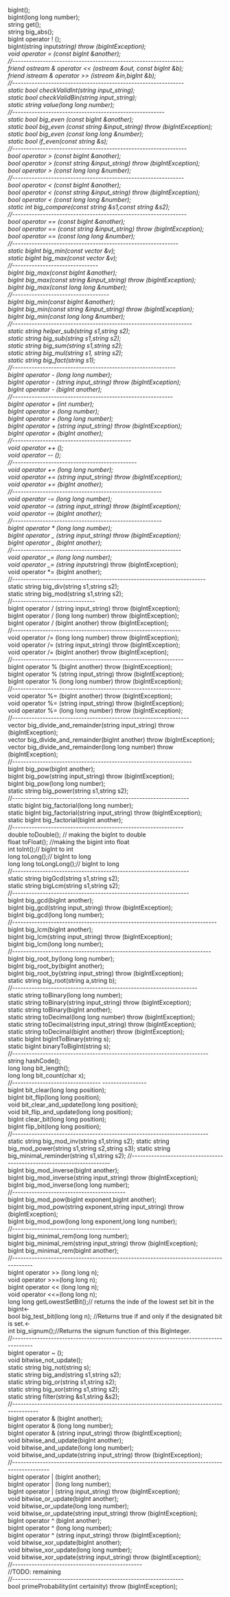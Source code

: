 bigInt();<br />
bigInt(long long number);<br />
string get();<br />
string big_abs();<br />
bigInt operator ! ();<br />
bigInt(string input*string) throw (bigIntException);<br />
void operator = (const bigInt &another);<br />
//--------------------------------------------------------------<br />
friend ostream & operator << (ostream &out, const bigInt &b);<br />
friend istream & operator >> (istream &in,bigInt &b);<br />
//--------------------------------------------------------------<br />
static bool checkValidInt(string input_string);<br />
static bool checkValidBin(string input_string);<br />
static string value(long long number);<br />
//-------------------------------------------------------<br />
static bool big_even (const bigInt &another);<br />
static bool big_even (const string &input_string) throw (bigIntException);<br />
static bool big_even (const long long &number);<br />
static bool if_even(const string &s);<br />
//---------------------------------------------------------------<br />
bool operator > (const bigInt &another);<br />
bool operator > (const string &input_string) throw (bigIntException);<br />
bool operator > (const long long &number);<br />
//--------------------------------------------------------------<br />
bool operator < (const bigInt &another); <br />
bool operator < (const string &input_string) throw (bigIntException);<br />
bool operator < (const long long &number);<br />
static int big_compare(const string &s1,const string &s2);<br />
//---------------------------------------------------------------<br />
bool operator == (const bigInt &another);<br />
bool operator == (const string &input_string) throw (bigIntException);<br />
bool operator == (const long long &number);<br />
//------------------------------------------------------------<br />
static bigInt big_min(const vector<bigInt> &v);<br />
static bigInt big_max(const vector<bigInt> &v);<br />
//-------------------------------<br />
bigInt big_max(const bigInt &another);<br />
bigInt big_max(const string &input_string) throw (bigIntException);<br />
bigInt big_max(const long long &number);<br />
//-----------------------------------<br />
bigInt big_min(const bigInt &another);<br />
bigInt big_min(const string &input_string) throw (bigIntException);<br />
bigInt big_min(const long long &number);<br />
//-----------------------------------------------------------------<br />
static string helper_sub(string s1,string s2);<br />
static string big_sub(string s1,string s2);<br />
static string big_sum(string s1,string s2);<br />
static string big_mul(string s1, string s2);<br />
static string big_fact(string s1);<br />
//-----------------------------------------------------------<br />
bigInt operator - (long long number);<br />
bigInt operator - (string input_string) throw (bigIntException);<br />
bigInt operator - (bigInt another);<br />
//----------------------------------------------------------<br />
bigInt operator + (int number);<br />
bigInt operator + (long number);<br />
bigInt operator + (long long number);<br />
bigInt operator + (string input_string) throw (bigIntException);<br />
bigInt operator + (bigInt another);<br />
//-------------------------------------------<br />
void operator ++ ();<br />
void operator -- ();<br />
//---------------------------------------------<br />
void operator += (long long number);<br />
void operator += (string input_string) throw (bigIntException);<br />
void operator += (bigInt another);<br />
//------------------------------------------------------<br />
void operator -= (long long number);<br />
void operator -= (string input_string) throw (bigIntException);<br />
void operator -= (bigInt another);<br />
//------------------------------------------------------<br />
bigInt operator * (long long number);<br />
bigInt operator _ (string input_string) throw (bigIntException);<br />
bigInt operator _ (bigInt another);<br />
//-------------------------------------------------------------<br />
void operator _= (long long number);<br />
void operator _= (string input*string) throw (bigIntException);<br />
void operator *= (bigInt another);<br />
//----------------------------------------------------------------------<br />
static string big_div(string s1,string s2);<br />
static string big_mod(string s1,string s2);<br />
//------------------------------<br />
bigInt operator / (string input_string) throw (bigIntException);<br />
bigInt operator / (long long number) throw (bigIntException);<br />
bigInt operator / (bigInt another) throw (bigIntException);<br />
//-------------------------------------------------------------<br />
void operator /= (long long number) throw (bigIntException);<br />
void operator /= (string input_string) throw (bigIntException);<br />
void operator /= (bigInt another) throw (bigIntException);<br />
//--------------------------------------------------------------<br />
bigInt operator % (bigInt another) throw (bigIntException);<br />
bigInt operator % (string input_string) throw (bigIntException);<br />
bigInt operator % (long long number) throw (bigIntException);<br />
//-------------------------------------------------------------<br />
void operator %= (bigInt another) throw (bigIntException);<br />
void operator %= (string input_string) throw (bigIntException);<br />
void operator %= (long long number) throw (bigIntException);<br />
//----------------------------------------------------------------<br />
vector<bigInt> big_divide_and_remainder(string input_string) throw (bigIntException);<br />
vector<bigInt> big_divide_and_remainder(bigInt another) throw (bigIntException);<br />
vector<bigInt> big_divide_and_remainder(long long number) throw (bigIntException);<br />
//-----------------------------------------------------------------<br />
bigInt big_pow(bigInt another);<br />
bigInt big_pow(string input_string) throw (bigIntException);<br />
bigInt big_pow(long long number);<br />
static string big_power(string s1,string s2);<br />
//----------------------------------------------------------------<br />
static bigInt big_factorial(long long number);<br />
static bigInt big_factorial(string input_string) throw (bigIntException);<br />
static bigInt big_factorial(bigInt another);<br />
//--------------------------------------------------------------<br />
double toDouble(); // making the bigInt to double<br />
float toFloat(); //making the bigint into float<br />
int toInt();// bigInt to int<br />
long toLong();// bigInt to long<br />
long long toLongLong();// bigInt to long<br />
//----------------------------------------------------------------<br />
static string bigGcd(string s1,string s2);<br />
static string bigLcm(string s1,string s2);<br />
//----------------------------------------------------------------<br />
bigInt big_gcd(bigInt another);<br />
bigInt big_gcd(string input_string) throw (bigIntException);<br />
bigInt big_gcd(long long number);<br />
//--------------------------------------------------------------------------<br />
bigInt big_lcm(bigInt another);<br />
bigInt big_lcm(string input_string) throw (bigIntException);<br />
bigInt big_lcm(long long number);<br />
//------------------------------------------------------------------------<br />
bigInt big_root_by(long long number);<br />
bigInt big_root_by(bigInt another);<br />
bigInt big_root_by(string input_string) throw (bigIntException);<br />
static string big_root(string a,string b);<br />
//-------------------------------------------------------------------<br />
static string toBinary(long long number);<br />
static string toBinary(string input_string) throw (bigIntException);<br />
static string toBinary(bigInt another);<br />
static string toDecimal(long long number) throw (bigIntException);<br />
static string toDecimal(string input_string) throw (bigIntException);<br />
static string toDecimal(bigInt another) throw (bigIntException);<br />
static bigInt bigIntToBinary(string s);<br />
static bigInt binaryToBigInt(string s);<br />
//-----------------------------------------------------------------------<br />
string hashCode();<br />
long long bit_length();<br />
long long bit_count(char x);<br />
//-------------------------------- ----------------<br />
bigInt bit_clear(long long position);<br />
bigInt bit_flip(long long position);<br />
void bit_clear_and_update(long long position);<br />
void bit_flip_and_update(long long position);<br />
bigInt clear_bit(long long position);<br />
bigInt flip_bit(long long position);<br />
//-----------------------------------------------------------------------<br />
static string big_mod_inv(string s1,string s2);
static string big_mod_power(string s1,string s2,string s3);
static string big_minimal_reminder(string s1,string s2);
//----------------------------------------------------------------------<br />
bigInt big_mod_inverse(bigInt another);<br />
bigInt big_mod_inverse(string input_string) throw (bigIntException);<br />
bigInt big_mod_inverse(long long number);<br />
//-----------------------------------------<br />
bigInt big_mod_pow(bigInt exponent,bigInt another);<br />
bigInt big_mod_pow(string exponent,string input_string) throw (bigIntException);<br />
bigInt big_mod_pow(long long exponent,long long number);<br />
//---------------------------------------<br />
bigInt big_minimal_rem(long long number);<br />
bigInt big_minimal_rem(string input_string) throw (bigIntException);<br />
bigInt big_minimal_rem(bigInt another);<br />
//-------------------------------------------------------------------------------------<br />
bigInt operator >> (long long n);<br />
void operator >>=(long long n);<br />
bigInt operator << (long long n);<br />
void operator <<=(long long n);<br />
long long getLowestSetBit();// returns the inde of the lowest set bit in the bigint<-<br />
bool big_test_bit(long long n); //Returns true if and only if the designated bit is set.<-<br />
int big_signum();//Returns the signum function of this BigInteger.<br />
//-------------------------------------------------------------------------------------<br />
bigInt operator ~ ();<br />
void bitwise_not_update();<br />
static string big_not(string s);<br />
static string big_and(string s1,string s2);<br />
static string big_or(string s1,string s2);<br />
static string big_xor(string s1,string s2);<br />
static string filter(string &s1,string &s2);<br />
//---------------------------------------------------------------------------------------<br />
bigInt operator & (bigInt another);<br />
bigInt operator & (long long number);<br />
bigInt operator & (string input_string) throw (bigIntException);<br />
void bitwise_and_update(bigInt another);<br />
void bitwise_and_update(long long number);<br />
void bitwise_and_update(string input_string) throw (bigIntException);<br />
//-------------------------------------------------------------------------------------------<br />
bigInt operator | (bigInt another);<br />
bigInt operator | (long long number);<br />
bigInt operator | (string input_string) throw (bigIntException);<br />
void bitwise_or_update(bigInt another);<br />
void bitwise_or_update(long long number);<br />
void bitwise_or_update(string input_string) throw (bigIntException);<br />
bigInt operator ^ (bigInt another);<br />
bigInt operator ^ (long long number);<br />
bigInt operator ^ (string input_string) throw (bigIntException);<br />
void bitwise_xor_update(bigInt another);<br />
void bitwise_xor_update(long long number);<br />
void bitwise_xor_update(string input_string) throw (bigIntException);<br />
//-----------------------------------------------<br />
//TODO: remaining<br />
//--------------------------------------------------------------<br />
bool primeProbability(int certainity) throw (bigIntException);<br />
